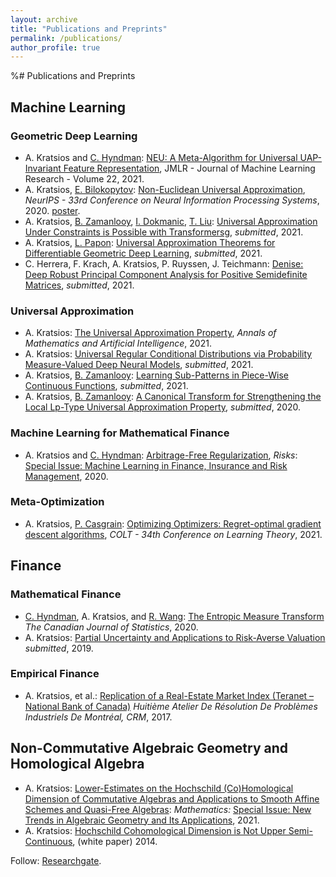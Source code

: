 ```yaml
---
layout: archive
title: "Publications and Preprints"
permalink: /publications/
author_profile: true
---
```


%# Publications and Preprints

## Machine Learning

### Geometric Deep Learning 
- A. Kratsios and [C. Hyndman](https://www.concordia.ca/artsci/math-stats/faculty.html?fpid=cody-hyndman): [NEU: A Meta-Algorithm for Universal UAP-Invariant Feature Representation](https://www.jmlr.org/papers/v22/18-803.html), JMLR - Journal of Machine Learning Research - Volume 22, 2021.
- A. Kratsios, [E. Bilokopytov](https://orcid.org/0000-0001-7075-886X): [Non-Euclidean Universal Approximation](https://proceedings.neurips.cc/paper/2020/file/786ab8c4d7ee758f80d57e65582e609d-Paper.pdf), *NeurIPS - 33rd Conference on Neural Information Processing Systems*, 2020.  [poster](https://www.dropbox.com/s/yy4rkkjrtyw1kk2/NeurIPS2020_Poster.pdf?dl=0).
- A. Kratsios, [B. Zamanlooy](https://www.ifi.uzh.ch/en/ce/people/zamanlooy.html), [I. Dokmanic](https://dmi.unibas.ch/de/personen/ivan-dokmanic/), [T. Liu](http://tianlinliu.com/): [Universal Approximation Under Constraints is Possible with Transformersg](https://www.researchgate.net/publication/355081831_Universal_Approximation_Under_Constraints_is_Possible_with_Transformers), *submitted*, 2021.
- A. Kratsios, [L. Papon](https://people.epfl.ch/leonie.papon): [Universal Approximation Theorems for Differentiable Geometric Deep Learning](https://arxiv.org/abs/2101.05390), *submitted*, 2021.
- C. Herrera, F. Krach, A. Kratsios, P. Ruyssen, J. Teichmann: [Denise: Deep Robust Principal Component Analysis for Positive Semidefinite Matrices](https://arxiv.org/pdf/2004.13612.pdf), *submitted*, 2021.

### Universal Approximation
- A. Kratsios: [The Universal Approximation Property](https://link.springer.com/article/10.1007/s10472-020-09723-1), *Annals of Mathematics and Artificial Intelligence*, 2021.
- A. Kratsios: [Universal Regular Conditional Distributions via Probability Measure-Valued Deep Neural Models](https://arxiv.org/abs/2105.07743), *submitted*, 2021.
- A. Kratsios, [B. Zamanlooy](https://www.ifi.uzh.ch/en/ce/people/zamanlooy.html): [Learning Sub-Patterns in Piece-Wise Continuous Functions](https://arxiv.org/abs/2010.15571), *submitted*, 2021.
- A. Kratsios, [B. Zamanlooy](https://www.ifi.uzh.ch/en/ce/people/zamanlooy.html): [A Canonical Transform for Strengthening the Local Lp-Type Universal Approximation Property](https://arxiv.org/abs/2006.14378), *submitted*, 2020.

### Machine Learning for Mathematical Finance
- A. Kratsios and [C. Hyndman](https://www.concordia.ca/artsci/math-stats/faculty.html?fpid=cody-hyndman): [Arbitrage-Free Regularization](https://www.mdpi.com/2227-9091/8/2/40), *Risks*: [Special Issue: Machine Learning in Finance, Insurance and Risk Management](https://www.mdpi.com/journal/risks/special_issues/Machine_Learning_Finance_Insurance_Risk_Management), 2020.

### Meta-Optimization
- A. Kratsios, [P. Casgrain](https://p-casgrain.github.io/): [Optimizing Optimizers: Regret-optimal gradient descent algorithms](https://arxiv.org/abs/2101.00041), *COLT - 34th Conference on Learning Theory*, 2021.

## Finance

### Mathematical Finance
- [C. Hyndman](https://www.concordia.ca/artsci/math-stats/faculty.html?fpid=cody-hyndman), A. Kratsios, and [R. Wang](https://www.linkedin.com/in/renjie-wang-405045a4): [The Entropic Measure Transform](https://onlinelibrary.wiley.com/doi/pdf/10.1002/cjs.11537) *The Canadian Journal of Statistics*, 2020.
- A. Kratsios: [Partial Uncertainty and Applications to Risk-Averse Valuation](https://arxiv.org/pdf/1909.13610.pdf) *submitted*, 2019.

### Empirical Finance
- A. Kratsios, et al.: [Replication of a Real-Estate Market Index (Teranet – National Bank of Canada)](http://www.crm.math.ca/pub/Rapports/3300-3399/3369.pdf) *Huitième Atelier De Résolution De Problèmes Industriels De Montréal, CRM*, 2017.

## Non-Commutative Algebraic Geometry and Homological Algebra
- A. Kratsios: [Lower-Estimates on the Hochschild (Co)Homological Dimension of Commutative Algebras and Applications to Smooth Affine Schemes and Quasi-Free Algebras](https://www.mdpi.com/2227-7390/9/3/251): *Mathematics:* [Special Issue: New Trends in Algebraic Geometry and Its Applications](https://www.mdpi.com/journal/mathematics/special_issues/new_trends_in_algebraic_geometry_and_its_applications), 2021.
- A. Kratsios: [Hochschild Cohomological Dimension is Not Upper Semi-Continuous](https://arxiv.org/pdf/1407.4825.pdf), (white paper) 2014.



Follow: [Researchgate](https://www.researchgate.net/profile/Anastasis_Kratsios3).
